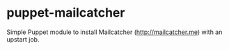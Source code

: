 puppet-mailcatcher
==================

Simple Puppet module to install Mailcatcher (http://mailcatcher.me) with an upstart job.
